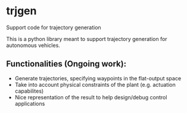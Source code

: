 # trjgen
Support code for trajectory generation

This is a python library meant to support trajectory generation for autonomous vehicles. 

## Functionalities (Ongoing work):
- Generate trajectories, specifying waypoints in the flat-output space
- Take into account physical constraints of the plant (e.g. actuation capabilites)
- Nice representation of the result to help design/debug control applications

